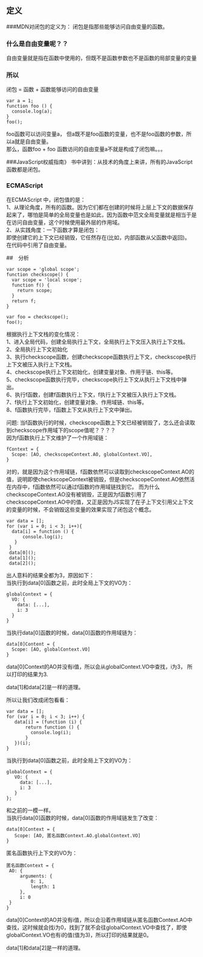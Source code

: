 ## 定义
###MDN对闭包的定义为：
闭包是指那些能够访问自由变量的函数。

### 什么是自由变量呢？？
自由变量就是指在函数中使用的，但既不是函数参数也不是函数的局部变量的变量

### 所以
闭包 = 函数 + 函数能够访问的自由变量

```
var a = 1;
function foo () {
  console.log(a);
}
foo();
```
foo函数可以访问变量a， 但a既不是foo函数的变量，也不是foo函数的参数，所以a就是自由变量。<br/>
那么，函数foo + foo 函数访问的自由变量a不就是构成了闭包嘛。。。
<br/>

###JavaScript权威指南》
书中讲到：从技术的角度上来讲，所有的JavaScript函数都是闭包。
<br/>

### ECMAScript 
在ECMAScript 中，闭包值的是：<br/>
1、从理论角度，所有的函数。因为它们都在创建的时候将上层上下文的数据保存起来了，哪怕是简单的全局变量也是如此，因为函数中范文全局变量就是相当于是在访问自由变量，这个时候使用最外层的作用域。
<br/>
2、从实践角度：一下函数才算是闭包：<br/>
  即使创建它的上下文已经销毁，它任然存在(比如，内部函数从父函数中返回)。<br/>
  在代码中引用了自由变量。
  
  ##　分析
  ```
  var scope = 'global scope';
  function checkscope() {
    var scope = 'local scope';
    function f() {
      return scope;
    }
    return f;
  }
  
  var foo = checkscope();
  foo();
  ```
  根据执行上下文栈的变化情况：<br/>
    1、进入全局代码，创建全局执行上下文，全局执行上下文压入执行上下文栈。<br/>
    2、全局执行上下文初始化<br/>
    3、执行checkscope函数，创建checkscope函数执行上下文，checkscope执行上下文被压入执行上下文栈。<br/>
    4、checkscope执行上下文初始化，创建变量对象、作用于链、this等。<br/>
    5、checkscope函数执行完毕，checkscope执行上下文从执行上下文栈中弹出。<br/>
    6、执行f函数，创建f函数执行上下文，f执行上下文被压入执行上下文栈。<br/>
    7、f执行上下文初始化，创建变量对象、作用域链、this等。<br/>
    8、f函数执行完毕，f函数上下文从执行上下文中弹出。<br/>
    
  问题: 当f函数执行的时候，checkscope函数上下文已经被销毁了，怎么还会读取到checkscope作用域下的scope值呢？？？？<br/>
  因为f函数执行上下文维护了一个作用域链：
  ```
  fContext = {
    Scope: [AO, checkscopeContext.AO, globalContext.VO],
  }
  ```
  对的，就是因为这个作用域链，f函数依然可以读取到checkscopeContext.AO的值，说明即使checkscopeContext被销毁，但是checkscopeContext.AO依然活在内存中，f函数依然可以通过f函数的作用域链找到它。
  而为什么checkscopeContext.AO没有被销毁，正是因为f函数引用了checkscopeContext.AO中的值，又正是因为JS实现了在子上下文引用父上下文的变量的时候，不会销毁这些变量的效果实现了闭包这个概念。
  
  ```
  var data = [];
  for (var i = 0; i < 3; i++){
    data[i] = function () {
        console.log(i);
     }
   }
   data[0]();
   data[1]();
   data[2]();
  ```
  出人意料的结果全都为3，原因如下：<br/>
  当执行到data[0]函数之前，此时全局上下文的VO为：
  ```
  globalContext = {
    VO: {
      data: [...],
      i: 3
    }
  }
  ```
  
  当执行data[0]函数的时候，data[0]函数的作用域链为：
  ```
  data[0]Content = {
    Scope: [AO, globalContext.VO]
  }
  ```
  
  data[0]Context的AO并没有i值，所以会从globalContext.VO中查找，i为3， 所以打印的结果为3.<br/>
  
  data[1]和data[2]是一样的道理。<br/>
  
   所以让我们改成闭包看看：
   ```
   var data = [];
   for (var i = 0; i < 3; i++) {
      data[i] = (function (i) {
          return function () {
            console.log(i);
          }
      })(i);
   }
   ```
   
   当执行到data[0]函数之前，此时全局上下文的VO为：
   ```
   globalContext = {
      VO: {
        data: [...],
        i: 3
      }
   };
   ```
   和之前的一模一样。<br/>
   当执行data[0]函数的时候，data[0]函数的作用域链发生了改变：
   ```
   data[0]Context = {
      Scope: [AO, 匿名函数Context.AO.globalContext.VO]
   }
   ```
   
   匿名函数执行上下文的VO为：
   ```
   匿名函数Context = {
    AO: {
        arguments: {
            0: 1,
            length: 1
        },
        i: 0
    }
}
   
   ```
   data[0]Context的AO并没有i值，所以会沿着作用域链从匿名函数Context.AO中查找，这时候就会找i为0，找到了就不会往globalContext.VO中查找了，即使globalContext.VO也有i的值(值为3)，所以打印的结果就是0。

   data[1]和data[2]是一样的道理。
    
    
